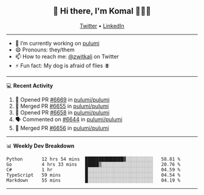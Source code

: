 <h2 align="center"> 👋 Hi there, I'm Komal 🧑🏾‍💻 </h2>
<p align="center">
    <a href="https://twitter.com/zwitkali">Twitter</a> •
    <a href="https://www.linkedin.com/in/komal-ali/">LinkedIn</a>
</p>

--------

- 🔭 I’m currently working on [pulumi](https://github.com/pulumi/pulumi)
- 😄 Pronouns: they/them
- 📫 How to reach me: [@zwitkali](https://twitter.com/zwitkali) on Twitter
- ⚡ Fun fact: My dog is afraid of flies 🪰

--------
💻 **Recent Activity**

<!--START_SECTION:activity-->
1. 💪 Opened PR [#6669](https://github.com/pulumi/pulumi/pull/6669) in [pulumi/pulumi](https://github.com/pulumi/pulumi)
2. 🎉 Merged PR [#6655](https://github.com/pulumi/pulumi/pull/6655) in [pulumi/pulumi](https://github.com/pulumi/pulumi)
3. 💪 Opened PR [#6658](https://github.com/pulumi/pulumi/pull/6658) in [pulumi/pulumi](https://github.com/pulumi/pulumi)
4. 🗣 Commented on [#6644](https://github.com/pulumi/pulumi/issues/6644) in [pulumi/pulumi](https://github.com/pulumi/pulumi)
5. 🎉 Merged PR [#6656](https://github.com/pulumi/pulumi/pull/6656) in [pulumi/pulumi](https://github.com/pulumi/pulumi)
<!--END_SECTION:activity-->

--------

📊 **Weekly Dev Breakdown**
<!--START_SECTION:waka-->
```text
Python       12 hrs 54 mins  ██████████████▓░░░░░░░░░░   58.81 % 
Go           4 hrs 33 mins   █████▒░░░░░░░░░░░░░░░░░░░   20.76 % 
C#           1 hr            █░░░░░░░░░░░░░░░░░░░░░░░░   04.59 % 
TypeScript   59 mins         █░░░░░░░░░░░░░░░░░░░░░░░░   04.54 % 
Markdown     55 mins         █░░░░░░░░░░░░░░░░░░░░░░░░   04.19 % 
```
<!--END_SECTION:waka-->

--------